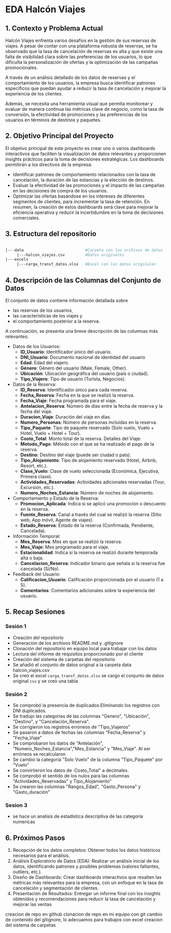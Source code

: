 # EDA Halcón Viajes

## 1. Contexto y Problema Actual

Halcón Viajes enfrenta varios desafíos en la gestión de sus reservas de viajes. A pesar de contar con una plataforma robusta de reservas, se ha observado que la tasa de cancelación de reservas es alta y que existe una falta de visibilidad clara sobre las preferencias de los usuarios, lo que dificulta la personalización de ofertas y la optimización de las campañas promocionales.

A través de un análisis detallado de los datos de reservas y el comportamiento de los usuarios, la empresa busca identificar patrones específicos que puedan ayudar a reducir la tasa de cancelación y mejorar la experiencia de los clientes.

Además, se necesita una herramienta visual que permita monitorear y evaluar de manera continua las métricas clave de negocio, como la tasa de conversión, la efectividad de promociones y las preferencias de los usuarios en términos de destinos y paquetes.

## 2. Objetivo Principal del Proyecto

El objetivo principal de este proyecto es crear uno o varios dashboards interactivos que faciliten la visualización de datos relevantes y proporcionen insights prácticos para la toma de decisiones estratégicas. Los dashboards permitirán a los directivos de la empresa:

- Identificar patrones de comportamiento relacionados con la tasa de cancelación, la duración de las estancias y la elección de destinos.
- Evaluar la efectividad de las promociones y el impacto de las campañas en las decisiones de compra de los usuarios.
- Optimizar las ofertas basándose en los intereses de diferentes segmentos de clientes, para incrementar la tasa de retención.
  En resumen, la creación de estos dashboards será clave para mejorar la eficiencia operativa y reducir la incertidumbre en la toma de decisiones comerciales.

## 3. Estructura del repositorio

```bash

|---data                           #Carpeta con los archivos de datos
     |---halcon_viajes.csv         #Datos originales
|---excels
     |---carga_transf_datos.xlsx   #Excel con los datos originales
```

## 4. Descripción de las Columnas del Conjunto de Datos

El conjunto de datos contiene información detallada sobre

- las reservas de los usuarios,
- las características de los viajes y
- el comportamiento posterior a la reserva.

A continuación, se presenta una breve descripción de las columnas más relevantes:

- Datos de los Usuarios:
  - **ID_Usuario**: Identificador único del usuario.
  - **DNI_Usuario**: Documento nacional de identidad del usuario
  - **Edad**: Edad del viajero.
  - **Género**: Género del usuario (Male, Female, Other).
  - **Ubicación**: Ubicación geográfica del usuario (país o ciudad).
  - **Tipo_Viajero**: Tipo de usuario (Turista, Negocios).
- Datos de la Reserva:
  - **ID_Reserva**: Identificador único para cada reserva.
  - **Fecha_Reserva**: Fecha en la que se realizó la reserva.
  - **Fecha_Viaje**: Fecha programada para el viaje.
  - **Antelacion_Reserva**: Número de días entre la fecha de reserva y la fecha del viaje.
  - **Duracion_Viaje**: Duración del viaje en días.
  - **Numero_Personas**: Número de personas incluidas en la reserva.
  - **Tipo_Paquete**: Tipo de paquete reservado (Solo vuelo, Vuelo + Hotel, Vuelo + Hotel + Tour).
  - **Costo_Total**: Monto total de la reserva.
    Detalles del Viaje:
  - **Metodo_Pago**: Método con el que se ha realizado el pago de la reserva.
  - **Destino**: Destino del viaje (puede ser ciudad o país).
  - **Tipo_Alojamiento**: Tipo de alojamiento reservado (Hotel, Airbnb, Resort, etc.).
  - **Clase_Vuelo**: Clase de vuelo seleccionada (Económica, Ejecutiva, Primera clase).
  - **Actividades_Reservadas**: Actividades adicionales reservadas (Tour, Excursión, etc.).
  - **Numero_Noches_Estancia**: Número de noches de alojamiento.
- Comportamiento y Estado de la Reserva:
  - **Promocion_Aplicada**: Indica si se aplicó una promoción o descuento en la reserva.
  - **Fuente_Reserva**: Canal a través del cual se realizó la reserva (Sitio web, App móvil, Agente de viajes).
  - **Estado_Reserva**: Estado de la reserva (Confirmada, Pendiente, Cancelada).
- Información Temporal:
  - **Mes_Reserva**: Mes en que se realizó la reserva.
  - **Mes_Viaje**: Mes programado para el viaje.
  - **Estacionalidad**: Indica si la reserva se realizó durante temporada alta o baja.
  - **Cancelacion_Reserva**: Indicador binario que señala si la reserva fue cancelada (Sí/No).
- Feedback del Usuario:
  - **Calificacion_Usuario**: Calificación proporcionada por el usuario (1 a 5).
  - **Comentarios**: Comentarios adicionales sobre la experiencia del usuario.

## 5. Recap Sesiones

### Sesión 1

- Creación del repositorio
- Generacion de los archivos README.md y .gitignore
- Clonación del repositorio en equipo local para trabajar con los datos
- Lectura del informe de requisitos proporcionado por el cliente
- Creación del sistema de carpetas del repositorio
- Se añadió el conjunto de datos original a la carpeta data halcon_viajes.csv
- Se creò el excel `carga_transf_datos.xlsx` se cargo el conjunto de datos original `csv` y se creò una tabla

### Sesión 2
-  Se comprobó la presencia de duplicados.Eliminando los registros con DNI duplicados.
-  Se tradujo las categorías de las columnas "Genero", "Ubicación", "Destino",  y "Cancelación_Reserva".
- Se corrigieron los registros erróneos de "Tipo_Viajeros"
- Se pasaron a datos de fechas las columnas "Fecha_Reserva" y "Fecha_Viaje"
- Se comprobaron los datos de "Antelación", "Numero_Noches_Estancia","Mes_Estancia" y "Mes_Viaje". Al ser erróneos se recalcularon
- Se cambio la categoría "Solo Vuelo" de la columna "Tipo_Paquete" por "Vuelo"
- Se convirtieron los datos de ·Costo_Total" a decimales.
- Se comprobó el sentido de los nulos para las columnas "Actividades_Reservadas" y Tipo_Alojamiento"
- Se crearon las columnas "Rangos_Edad", "Gasto_Persona" y "Gasto_duración"

### Sesion 3
-  se hace un analisis de estadistica descriptiva de las categoria numericas


## 6. Próximos Pasos

1. Recepción de los datos completos: Obtener todos los datos históricos necesarios para el análisis.
2. Análisis Exploratorio de Datos (EDA): Realizar un análisis inicial de los datos, identificando patrones y posibles problemas (valores faltantes, outliers, etc.).
3. Diseño de Dashboards: Crear dashboards interactivos que resalten las métricas más relevantes para la empresa, con un enfoque en la tasa de cancelación y segmentación de clientes.
4. Presentación de Resultados: Entregar un informe final con los insights obtenidos y recomendaciones para reducir la tasa de cancelación y mejorar las ventas

creacion de repo en github
clonacion de repo en mi equipo con git
cambio de contenido del gitignore, lo adecuamos para trabajos con excel
creacion del sistema de carpetas
